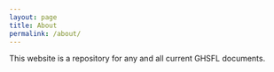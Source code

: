 ```yaml
---
layout: page
title: About
permalink: /about/
---
```

This website is a repository for any and all current GHSFL documents. 
